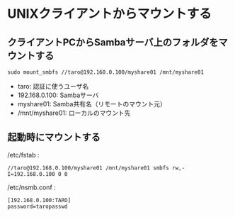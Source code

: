 ﻿# UNIXクライアントからマウントする

## クライアントPCからSambaサーバ上のフォルダをマウントする

```clike
sudo mount_smbfs //taro@192.168.0.100/myshare01 /mnt/myshare01
```

- taro: 認証に使うユーザ名
- 192.168.0.100: Sambaサーバ
- myshare01: Samba共有名（リモートのマウント元）
- /mnt/myshare01: ローカルのマウント先

## 起動時にマウントする

/etc/fstab :

```clike
//taro@192.168.0.100/myshare01 /mnt/myshare01 smbfs rw,-I=192.168.0.100 0 0
```

/etc/nsmb.conf :

```clike
[192.168.0.100:TARO]
password=taropasswd
```
